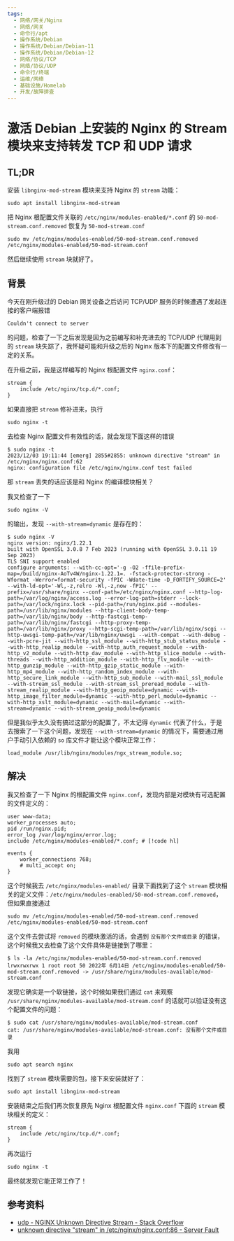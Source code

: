 ```yaml
---
tags:
  - 网络/网关/Nginx
  - 网络/网关
  - 命令行/apt
  - 操作系统/Debian
  - 操作系统/Debian/Debian-11
  - 操作系统/Debian/Debian-12
  - 网络/协议/TCP
  - 网络/协议/UDP
  - 命令行/终端
  - 运维/网络
  - 基础设施/Homelab
  - 开发/故障排查
---
```


# 激活 Debian 上安装的 Nginx 的 Stream 模块来支持转发 TCP 和 UDP 请求

## TL;DR

安装 `libnginx-mod-stream` 模块来支持 Nginx 的 `stream` 功能：

```shell
sudo apt install libnginx-mod-stream
```

把 Nginx 根配置文件关联的 `/etc/nginx/modules-enabled/*.conf` 的 `50-mod-stream.conf.removed` 恢复为 `50-mod-stream.conf`

```shell
sudo mv /etc/nginx/modules-enabled/50-mod-stream.conf.removed /etc/nginx/modules-enabled/50-mod-stream.conf
```

然后继续使用 `stream` 块就好了。
## 背景

今天在刚升级过的 Debian 网关设备之后访问 TCP/UDP 服务的时候遭遇了发起连接的客户端报错

```
Couldn't connect to server
```

的问题，检查了一下之后发现是因为之前编写和补充进去的 TCP/UDP 代理用到的 `stream` 块失踪了，我怀疑可能和升级之后的 Nginx 版本下的配置文件修改有一定的关系。

在升级之前，我是这样编写的 Nginx 根配置文件 `nginx.conf`：

```nginx
stream {
	include /etc/nginx/tcp.d/*.conf;
}
```

如果直接把 `stream` 修补进来，执行

```shell
sudo nginx -t
```

去检查 Nginx 配置文件有效性的话，就会发现下面这样的错误

```shell
$ sudo nginx -t
2023/12/03 19:11:44 [emerg] 2855#2855: unknown directive "stream" in /etc/nginx/nginx.conf:62
nginx: configuration file /etc/nginx/nginx.conf test failed
```

那 `stream` 丢失的话应该是和 Nginx 的编译模块相关？

我又检查了一下

```shell
sudo nginx -V
```

的输出，发现 `--with-stream=dynamic` 是存在的：

```shell
$ sudo nginx -V
nginx version: nginx/1.22.1
built with OpenSSL 3.0.8 7 Feb 2023 (running with OpenSSL 3.0.11 19 Sep 2023)
TLS SNI support enabled
configure arguments: --with-cc-opt='-g -O2 -ffile-prefix-map=/build/nginx-AoTv4W/nginx-1.22.1=. -fstack-protector-strong -Wformat -Werror=format-security -fPIC -Wdate-time -D_FORTIFY_SOURCE=2' --with-ld-opt='-Wl,-z,relro -Wl,-z,now -fPIC' --prefix=/usr/share/nginx --conf-path=/etc/nginx/nginx.conf --http-log-path=/var/log/nginx/access.log --error-log-path=stderr --lock-path=/var/lock/nginx.lock --pid-path=/run/nginx.pid --modules-path=/usr/lib/nginx/modules --http-client-body-temp-path=/var/lib/nginx/body --http-fastcgi-temp-path=/var/lib/nginx/fastcgi --http-proxy-temp-path=/var/lib/nginx/proxy --http-scgi-temp-path=/var/lib/nginx/scgi --http-uwsgi-temp-path=/var/lib/nginx/uwsgi --with-compat --with-debug --with-pcre-jit --with-http_ssl_module --with-http_stub_status_module --with-http_realip_module --with-http_auth_request_module --with-http_v2_module --with-http_dav_module --with-http_slice_module --with-threads --with-http_addition_module --with-http_flv_module --with-http_gunzip_module --with-http_gzip_static_module --with-http_mp4_module --with-http_random_index_module --with-http_secure_link_module --with-http_sub_module --with-mail_ssl_module --with-stream_ssl_module --with-stream_ssl_preread_module --with-stream_realip_module --with-http_geoip_module=dynamic --with-http_image_filter_module=dynamic --with-http_perl_module=dynamic --with-http_xslt_module=dynamic --with-mail=dynamic --with-stream=dynamic --with-stream_geoip_module=dynamic
```

但是我似乎太久没有搞过这部分的配置了，不太记得 `dynamic` 代表了什么，于是去搜索了一下这个问题，发现在 `--with-stream=dynamic` 的情况下，需要通过用户手动引入依赖的 `so` 库文件才能让这个模块正常工作：

```nginx
load_module /usr/lib/nginx/modules/ngx_stream_module.so;
```

## 解决

我又检查了一下 Nginx 的根配置文件 `nginx.conf`，发现内部是对模块有可选配置的文件定义的：

```nginx
user www-data;
worker_processes auto;
pid /run/nginx.pid;
error_log /var/log/nginx/error.log;
include /etc/nginx/modules-enabled/*.conf; # [!code hl]

events {
	worker_connections 768;
	# multi_accept on;
}
```

这个时候我去 `/etc/nginx/modules-enabled/` 目录下面找到了这个 `stream` 模块相关的定义文件：`/etc/nginx/modules-enabled/50-mod-stream.conf.removed`，但如果直接通过

```shell
sudo mv /etc/nginx/modules-enabled/50-mod-stream.conf.removed /etc/nginx/modules-enabled/50-mod-stream.conf
```

这个文件去尝试将 `removed` 的模块激活的话，会遇到 `没有那个文件或目录` 的错误，这个时候我又去检查了这个文件具体是链接到了哪里：

```shell
$ ls -la /etc/nginx/modules-enabled/50-mod-stream.conf.removed
lrwxrwxrwx 1 root root 50 2022年 6月14日 /etc/nginx/modules-enabled/50-mod-stream.conf.removed -> /usr/share/nginx/modules-available/mod-stream.conf
```

发现它确实是一个软链接，这个时候如果我们通过 `cat` 来观察 `/usr/share/nginx/modules-available/mod-stream.conf` 的话就可以验证没有这个配置文件的问题：

```shell
$ sudo cat /usr/share/nginx/modules-available/mod-stream.conf
cat: /usr/share/nginx/modules-available/mod-stream.conf: 没有那个文件或目录
```

我用

```shell
sudo apt search nginx
```

找到了 `stream` 模块需要的包，接下来安装就好了：

```shell
sudo apt install libnginx-mod-stream
```

安装结束之后我们再次恢复原先 Nginx 根配置文件 `nginx.conf` 下面的 `stream` 模块相关的定义：

```nginx
stream {
	include /etc/nginx/tcp.d/*.conf;
}
```

再次运行

```shell
sudo nginx -t
```

最终就发现它能正常工作了！

## 参考资料

- [udp - NGINX Unknown Directive Stream - Stack Overflow](https://stackoverflow.com/questions/50850900/nginx-unknown-directive-stream)
- [unknown directive "stream" in /etc/nginx/nginx.conf:86 - Server Fault](https://serverfault.com/questions/858067/unknown-directive-stream-in-etc-nginx-nginx-conf86)